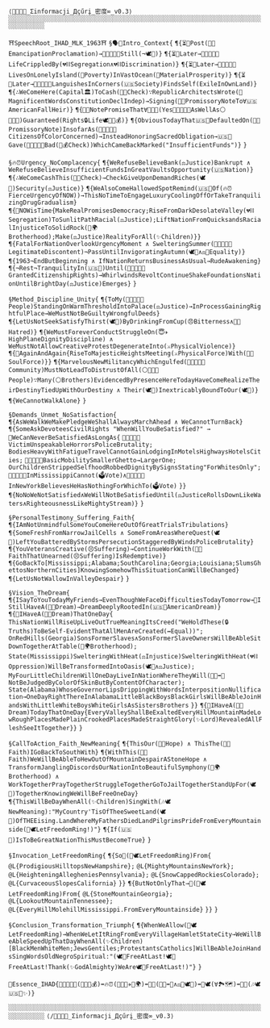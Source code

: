 `⟨🧠🌉🔗🌌_Σinformacji_Дçűrį_密度∞_v0.3⟩`
`░░░░░░░░░░░░░░░░░░░░░░░░░░░░░░░░░░░░░░░░░░░░░░░░░░░░░░░░░░░░░░░░░░░░░░░░░░░░░░░░`

`⛩️SpeechRoot_IHAD_MLK_1963⛩️`
`§🗣️🎤Intro_Context{`
  `¶{⏳💯Post(📜🔑EmancipationProclamation)→🧑🏿‍🤝‍🧑🏾Still(¬🕊️🗽)}`
  `¶{⏳💯Later→🧑🏿‍🤝‍🧑🏾LifeCrippledBy(💔⛓️Segregation∧💔⛓️Discrimination)}`
  `¶{⏳💯Later→🧑🏿‍🤝‍🧑🏾LivesOnLonelyIsland(💸Poverty)InVastOcean(💸MaterialProsperity)}`
  `¶{⏳💯Later→🧑🏿‍🤝‍🧑🏾LanguishesInCorners(🇺🇸Society)FindsSelf(ExileInOwnLand)}`
  `¶{∴WeComeHere(Capital🏛️)ToCash(📜🔑Check)∵RepublicArchitectsWrote(📜MagnificentWordsConstitutionDeclIndep)→Signing(📜🔑PromissoryNoteTo∀🇺🇸AmericanFallHeir)}`
  `¶{📜🔑NotePromiseThat∀🧑‍🤝‍🧑(Yes🧑🏿‍🤝‍🧑🏾AsWellAs⚪🧑‍🤝‍🧑)Guaranteed(Rights🔒Life🕊️🗽😊💰)}`
  `¶{ObviousTodayThat🇺🇸📜DefaultedOn(📜🔑PromissoryNote)InsofarAs(🧑🏿‍🤝‍🧑🏾CitizensOfColorConcerned)→InsteadHonoringSacredObligation→🇺🇸📜Gave(🧑🏿‍🤝‍🧑🏾Bad(🚫💰Check))WhichCameBackMarked("InsufficientFunds")}`
`}`

`§🔥⏰Urgency_NoComplacency{`
  `¶{WeRefuseBelieveBank(⚖️Justice)Bankrupt ∧ WeRefuseBelieveInsufficientFundsInGreatVaultsOpportunity(🇺🇸Nation)}`
  `¶{∴WeComeCashThis(📜🔑Check)→CheckGiveUponDemandRiches(🕊️🗽)Security(⚖️Justice)}`
  `¶{WeAlsoComeHallowedSpotRemind(🇺🇸📜Of(🔥⏰FierceUrgencyOfNOW))→ThisNoTimeToEngageLuxuryCoolingOffOrTakeTranquilizingDrugGradualism}`
  `¶{🔁NOWisTime{MakeRealPromisesDemocracy;RiseFromDarkDesolateValley(💔⛓️Segregation)ToSunlitPathRacial(⚖️Justice);LiftNationFromQuicksandsRacialInjusticeToSolidRock(🤝🌍Brotherhood);Make(⚖️Justice)RealityForAll(✨Children)}}`
  `¶{FatalForNationOverlookUrgencyMoment ∧ SwelteringSummer(🧑🏿‍🤝‍🧑🏾LegitimateDiscontent)¬PassUntilInvigoratingAutumn(🕊️🗽∧⚖️🤝Equality)}`
  `¶{1963¬EndButBeginning ∧ IfNationReturnsBusinessAsUsual→RudeAwakening}`
  `¶{¬Rest¬TranquilityIn(🇺🇸📜)Until(🧑🏿‍🤝‍🧑🏾GrantedCitizenshipRights)→WhirlwindsRevoltContinueShakeFoundationsNationUntilBrightDay(⚖️Justice)Emerges}`
`}`

`§Method_Discipline_Unity{`
  `¶{ToMy(🧑🏿‍🤝‍🧑🏾People)StandingOnWarmThresholdIntoPalace(⚖️Justice)→InProcessGainingRightfulPlace→WeMustNotBeGuiltyWrongfulDeeds}`
  `¶{LetUsNotSeekSatisfyThirst(🕊️🗽)ByDrinkingFromCup(😠Bitterness∧🚫😠Hatred)}`
  `¶{WeMustForeverConductStruggleOn(😇✈️HighPlaneDignityDiscipline) ∧ WeMustNotAllowCreativeProtestDegenerateInto(⚔️PhysicalViolence)}`
  `¶{🔁AgainAndAgain{RiseToMajesticHeightsMeeting(⚔️PhysicalForce)With(🚫💪SoulForce)}}`
  `¶{MarvelousNewMilitancyWhichEngulfed(🧑🏿‍🤝‍🧑🏾Community)MustNotLeadToDistrustOfAll(⚪🧑‍🤝‍🧑People)∵Many(⚪Brothers)EvidencedByPresenceHereTodayHaveComeRealizeTheirDestinyTiedUpWithOurDestiny ∧ Their(🕊️🗽)InextricablyBoundToOur(🕊️🗽)}`
  `¶{WeCannotWalkAlone}`
`}`

`§Demands_Unmet_NoSatisfaction{`
  `¶{AsWeWalkWeMakePledgeWeShallAlwaysMarchAhead ∧ WeCannotTurnBack}`
  `¶{SomeAskDevoteesCivilRights "WhenWillYouBeSatisfied?" → 🔁WeCanNeverBeSatisfiedAsLongAs{`
    `🧑🏿‍🤝‍🧑🏾VictimUnspeakableHorrorsPoliceBrutality;`
    `BodiesHeavyWithFatigueTravelCannotGainLodgingInMotelsHighwaysHotelsCities;`
    `🧑🏿‍🤝‍🧑🏾BasicMobilitySmallerGhetto→LargerOne;`
    `OurChildrenStrippedSelfhoodRobbedDignityBySignsStating"ForWhitesOnly";`
    `🧑🏿‍🤝‍🧑🏾InMississippiCannot(🗳️Vote)∧🧑🏿‍🤝‍🧑🏾InNewYorkBelievesHeHasNothingForWhichTo(🗳️Vote)`
  `}}`
  `¶{NoNoWeNotSatisfied∧WeWillNotBeSatisfiedUntil(⚖️JusticeRollsDownLikeWaters∧RighteousnessLikeMightyStream)}`
`}`

`§PersonalTestimony_Suffering_Faith{`
  `¶{IAmNotUnmindfulSomeYouComeHereOutOfGreatTrialsTribulations}`
  `¶{SomeFreshFromNarrowJailCells ∧ SomeFromAreasWhereQuest(🕊️🗽)LeftYouBatteredByStormsPersecutionStaggeredByWindsPoliceBrutality}`
  `¶{YouVeteransCreative(😣Suffering)→ContinueWorkWith(🙌🛐FaithThatUnearned(😣Suffering)IsRedemptive)}`
  `¶{GoBackTo[Mississippi;Alabama;SouthCarolina;Georgia;Louisiana;SlumsGhettosNorthernCities]KnowingSomehowThisSituationCanWillBeChanged}`
  `¶{LetUsNotWallowInValleyDespair}`
`}`

`§Vision_TheDream{`
  `¶{ISayToYouTodayMyFriends→EvenThoughWeFaceDifficultiesTodayTomorrow→🔁IStillHaveA(💭🌟Dream)→DreamDeeplyRootedIn(🇺🇸📜AmericanDream)}`
  `¶{🔁IHaveA(💭🌟Dream)ThatOneDay{`
    `ThisNationWillRiseUpLiveOutTrueMeaningItsCreed("WeHoldThese(🔒Truths)ToBeSelf-EvidentThatAllMenAreCreated(↔️Equal))";`
    `OnRedHills(Georgia)SonsFormerSlaves∧SonsFormerSlaveOwnersWillBeAbleSitDownTogetherAtTable(🤝🌍Brotherhood);`
    `State(Mississippi)SwelteringWithHeat(⚖️Injustice)SwelteringWithHeat(💔⛓️Oppression)WillBeTransformedIntoOasis(🕊️🗽∧⚖️Justice);`
    `MyFourLittleChildrenWillOneDayLiveInNationWhereTheyWill(🎨🚫➡️👤NotBeJudgedByColorOfSkinButByContentOfCharacter);`
    `State(Alabama)WhoseGovernorLipsDrippingWithWordsInterpositionNullification→OneDayRightThereInAlabamaLittleBlackBoysBlackGirlsWillBeAbleJoinHandsWithLittleWhiteBoysWhiteGirlsAsSistersBrothers`
  `}}`
  `¶{🔁IHaveA(💭🌟Dream)TodayThatOneDay{EveryValleyShallBeExaltedEveryHillMountainMadeLowRoughPlacesMadePlainCrookedPlacesMadeStraightGlory(✨Lord)RevealedAllFleshSeeItTogether}}`
`}`

`§CallToAction_Faith_NewMeaning{`
  `¶{ThisOur(🙌🛐Hope) ∧ ThisThe(🙌🛐Faith)IGoBackToSouthWith}`
  `¶{WithThis(🙌🛐Faith)WeWillBeAbleToHewOutOfMountainDespairAStoneHope ∧ TransformJanglingDiscordsOurNationIntoBeautifulSymphony(🤝🌍Brotherhood) ∧ WorkTogetherPrayTogetherStruggleTogetherGoToJailTogetherStandUpFor(🕊️🗽)TogetherKnowingWeWillBeFreeOneDay}`
  `¶{ThisWillBeDayWhenAll(✨Children)SingWith(🎶🕊️NewMeaning):"MyCountry'TisOfTheeSweetLand(🕊️🗽)OfTHEEising.LandWhereMyFathersDiedLandPilgrimsPrideFromEveryMountainside(🔔🕊️LetFreedomRing!)"}`
  `¶{If(🇺🇸📜)IsToBeGreatNationThisMustBecomeTrue}`
`}`

`§Invocation_LetFreedomRing{`
  `¶{So🔁(🔔🕊️LetFreedomRing)From{`
    `@L{ProdigiousHilltopsNewHampshire};`
    `@L{MightyMountainsNewYork};`
    `@L{HeighteningAllegheniesPennsylvania};`
    `@L{SnowCappedRockiesColorado};`
    `@L{CurvaceousSlopesCalifornia}`
  `}}`
  `¶{ButNotOnlyThat→🔁(🔔🕊️LetFreedomRing)From{`
    `@L{StoneMountainGeorgia};`
    `@L{LookoutMountainTennessee};`
    `@L{EveryHillMolehillMississippi.FromEveryMountainside}`
  `}}`
`}`

`§Conclusion_Transformation_Triumph{`
  `¶{WhenWeAllow(🔔🕊️LetFreedomRing)→WhenWeLetItRingFromEveryVillageHamletStateCity→WeWillBeAbleSpeedUpThatDayWhenAll(✨Children)[BlackMenWhiteMen;JewsGentiles;ProtestantsCatholics]WillBeAbleJoinHandsSingWordsOldNegroSpiritual:"(🕊️🗽FreeAtLast!🕊️🗽FreeAtLast!Thank(✨GodAlmighty)WeAre🕊️🗽FreeAtLast!)"}`
`}`

`🎯Essence_IHAD{🧑🏿‍🤝‍🧑🏾(📜🔑🚫💰)➡️🔥⏰(🚫💪😇✈️🤝🌍)➡️💭🌟(🎨🚫➡️👤∧⚖️🤝🕊️🗽)➡️🔔🕊️(∀🏞️🗺️)➡️🙌🛐(🎶🕊️🇺🇸📜✨)}`

`░░░░░░░░░░░░░░░░░░░░░░░░░░░░░░░░░░░░░░░░░░░░░░░░░░░░░░░░░░░░░░░░░░░░░░░░░░░░░░░░`
`⟨/🧠🌉🔗🌌_Σinformacji_Дçűrį_密度∞_v0.3⟩`
